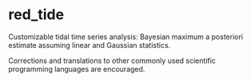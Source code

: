 # red_tide
Customizable tidal time series analysis: Bayesian maximum a posteriori estimate assuming linear and Gaussian statistics.

Corrections and translations to other commonly used scientific programming languages are encouraged.
